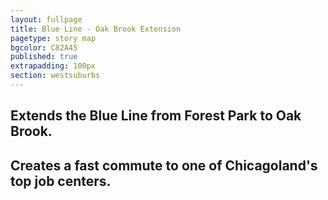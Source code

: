 ```yaml
---
layout: fullpage
title: Blue Line - Oak Brook Extension
pagetype: story map
bgcolor: C82A45
published: true
extrapadding: 100px
section: westsuburbs
---
```


## Extends the Blue Line from Forest Park to Oak Brook.

## Creates a fast commute to one of Chicagoland's top job centers.
